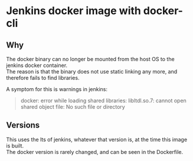 # Jenkins docker image with docker-cli

## Why
The docker binary can no longer be mounted from the host OS to the jenkins docker container.  
The reason is that the binary does not use static linking any more, and therefore fails to find
libraries.  


A symptom for this is warnings in jenkins:
> docker: error while loading shared libraries: libltdl.so.7: cannot open shared object file: No such file or directory

## Versions

This uses the lts of jenkins, whatever that version is, at the time this image is built.  
The docker version is rarely changed, and can be seen in the Dockerfile.
